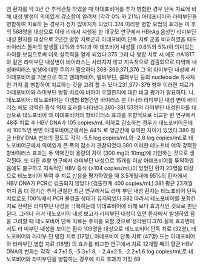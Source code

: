 염 환자를 약 3년 간 추적관찰 하였을 때 아데포비어를 추가 병합한 경우 단독 치료에 비해 내성 발생이 의미있게 감소함이 알려져 (각각 0% 와 21%) 아데포비어와 라미부딘을 병합하여 치료하 는 경우가 점차 많아지게 되었다.374 이러한 병합 요법의 효과는 이 후의 588명을 대상으로 이태 리에서 시행된 한 대규모 연구에서 HBeAg 음성인 라미부딘 내성 환자를 대상으로 2년간 병합 치료군과 아데포비어 단독 치료 군을 비교하였을 때도 바이러스 돌파의 발생률 (2%와 9%)과 아 데포비어 내성률 (0.8%와 5%)이 의미있는 차이를 보임으로써 더욱 설득력을 얻게 되었다.375 그러 나 병합 치료 시 에도 rtA181T와 같은 라미부딘 내성변이 바이러스는 사라지지 않고 지속적으로 검출되므로 다약제 내성바이러스 발생에 대한 주의가 필요하다.368-369,371,376 그 외 라미부딘 내성에 서 아데포비어를 기본으로 하고 엔테카비어, 텔비부딘, 클레부딘 등의 nucleoside 유사체 한 가지 를 병합하여 치료하는 것을 고려 할 수 있다.231,377-379 향후 이러한 치료가 아데포비어와 라미부딘 병합 치료에 비하여 우월한지에 대한 비교 평가가 필요하다.
나. 테노포비어: 테노포비어는 야생형 B형간염 바이러스 뿐 아니라 라미부딘 내성 변이 바이러스 에도 강력한 증식 억제 효과를 나타낸다.380-381 53명의 라미부딘 내성환자를 대상으로 테노포비어 와 아데포비어의 항바이러스 효과를 후향적으로 비교한 한 연구에서 48주 치료 후 HBV DNA가 105 copies/mL 이하로 감소하는 경우가 테노포비어군에서 100%인 반면 아데포비어군에서는 44% 로 양군간에 유의한 차이가 있었다.380 평균 HBV DNA 변화의 정도도 각각 -5.5 log copies/mL와 -2.8 log copies/mL로 테노포비어군에서 의미있게 큰 폭의 감소가 관찰되었다.380 이러한 테노포비 어의 강력한 항바이러스 효과는 두 약제간의 용량의 차이 (300 mg과 10mg)에 기인하는 것으로 생각된다. 또 다른 후향 연구에서 라미부딘 내성으로 15개월 이상 아데포비어를 투약하였음에도 불구하고 지속적인 HBV 증식 (>104 copies/mL)이 있었던 환자 20명을 대상으로 테노포비어 투여 후 치료 반응을 평가하였을 때 3.5개월내에 95%의 환자에서 HBV DNA가 PCR로 검출되지 않았다 (검출한계 400 copies/mL).381 평균 23개월까지 좀 더 장기간 추적 관찰한 최근 연구에서도 라미 부딘 내성 환자는 테노포비어 단독 치료로도 100%에서 PCR 불검출 상태가 유지되었다.382 따라서 테노포비어를 포함한 치료 전략은 라미부딘 내성을 극복하는데 아데포비어에 비해 보다 효과적인 것으로 판단된다. 그러나 과거 테노포비어 내성 보고가 라미부딘 내성이 있던 환자에서 발생하였 음을 고려할 때 테노포비어 단독 치료는 주의를 요할 것으로 생각된다.370 실제 효과면에서도 라 미부딘 내성을 보이는 환자 109명을 대상으로 테노포비어 단독 치료 (32명), 테노포비어와 라미부 딘 병합 치료 (12명), 아데포비어 단독 치료 (47명) 또는 아데포비어와 라미부딘 병합 치료 (18명) 의 효과를 비교한 연구에서 치료 12개월 째의 평균 HBV DNA의 변화는 각각 -4.7±1.5, -5.3±1.8, - 2.4±2.5, -2.2±1.6 log copies/mL로 테노포비어와 라미부딘을 병합하는 경우에 치료 효과가 가장
<PAGE>69
